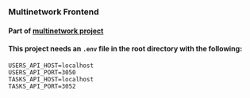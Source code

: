 ### Multinetwork Frontend

#### Part of [multinetwork project](https://github.com/jym272/multinetwork-k8s)

#### This project needs an `.env` file in the root directory with the following:

```dotenv
USERS_API_HOST=localhost
USERS_API_PORT=3050
TASKS_API_HOST=localhost
TASKS_API_PORT=3052
```
